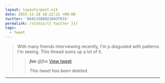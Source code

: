 ```yaml
---
layout: layouts/post.njk
date: 2015-11-10 16:22:21 +00:00
twitter: '664115889210437633'
permalink: /status/{{ twitter }}/
tags: 
  - tweet
---
```


> With many friends interviewing recently, I'm p disgusted with patterns I'm seeing. This thread sums up a lot of it. 
> 
> > <cite>**fox** @fox</cite> [View tweet](https://twitter.com/fox/status/664103831073067008)
> > 
> > _This tweet has been deleted._

---
